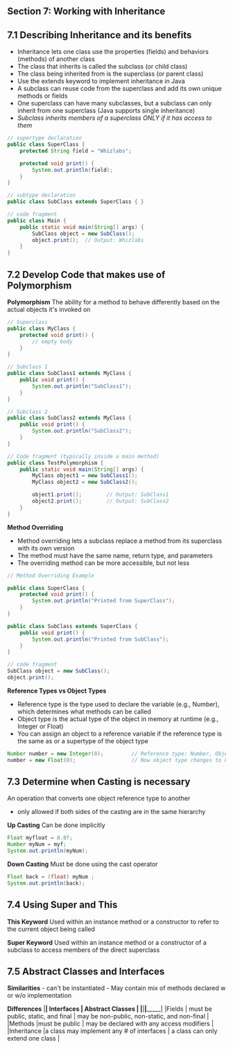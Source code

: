 ## Section 7: Working with Inheritance

## 7.1 Describing Inheritance and its benefits
- Inheritance lets one class use the properties (fields) and behaviors (methods) of another class
- The class that inherits is called the subclass (or child class)
- The class being inherited from is the superclass (or parent class)
- Use the extends keyword to implement inheritance in Java
- A subclass can reuse code from the superclass and add its own unique methods or fields
- One superclass can have many subclasses, but a subclass can only inherit from one superclass (Java supports single inheritance)
- *Subclass inherits members of a superclass ONLY if it has access to them*

```java
// supertype declaration
public class SuperClass {
    protected String field = "Whizlabs";

    protected void print() {
        System.out.println(field);
    }
}

// subtype declaration
public class SubClass extends SuperClass { }

// code fragment
public class Main {
    public static void main(String[] args) {
        SubClass object = new SubClass();
        object.print();  // Output: Whizlabs
    }
}
```

## 7.2 Develop Code that makes use of Polymorphism
**Polymorphism**
The ability for a method to behave differently based on the actual objects it's invoked on
```java
// Superclass
public class MyClass {
    protected void print() {
        // empty body
    }
}

// Subclass 1
public class SubClass1 extends MyClass {
    public void print() {
        System.out.println("SubClass1");
    }
}

// Subclass 2
public class SubClass2 extends MyClass {
    public void print() {
        System.out.println("SubClass2");
    }
}

// Code fragment (typically inside a main method)
public class TestPolymorphism {
    public static void main(String[] args) {
        MyClass object1 = new SubClass1();
        MyClass object2 = new SubClass2();

        object1.print();        // Output: SubClass1
        object2.print();        // Output: SubClass2
    }
}
```

**Method Overriding**
- Method overriding lets a subclass replace a method from its superclass with its own version
- The method must have the same name, return type, and parameters
- The overriding method can be more accessible, but not less

```java
// Method Overriding Example

public class SuperClass {
    protected void print() {
        System.out.println("Printed from SuperClass");
    }
}

public class SubClass extends SuperClass {
    public void print() {
        System.out.println("Printed from SubClass");
    }
}

// code fragment
SubClass object = new SubClass();
object.print();
``` 

**Reference Types vs Object Types**
- Reference type is the type used to declare the variable (e.g., Number), which determines what methods can be called
- Object type is the actual type of the object in memory at runtime (e.g., Integer or Float)
- You can assign an object to a reference variable if the reference type is the same as or a supertype of the object type
```java
Number number = new Integer(0);         // Reference type: Number, Object type: Integer
number = new Float(0);                  // Now object type changes to Float
```

## 7.3 Determine when Casting is necessary
An operation that converts one object reference type to another
- only allowed if both sides of the casting are in the same hierarchy

**Up Casting**
Can be done implicitly
```java
Float myfloat = 8.8f;
Number myNum = myf;
System.out.println(myNum);
```

**Down Casting**
Must be done using the cast operator
```java
Float back = (float) myNum ;
System.out.println(back);
```

## 7.4 Using Super and This
**This Keyword**
Used within an instance method or a constructor to refer to the current object being called

**Super Keyword**
Used within an instance method or a constructor of a subclass to access members of the direct superclass

## 7.5 Abstract Classes and Interfaces
**Similarities**
    - can't be instantiated
    - May contain mix of methods declared w or w/o implementation

**Differences**
|______________| Interfaces                               |  Abstract Classes                             |
|______________|__________________________________________|_______________________________________________|
|Fields        | must be public, static, and final        | may be non-public, non-static, and non-final  |
|Methods       |must be public                            | may be declared with any access modifiers     |
|Inheritance   |a class may implement any # of interfaces | a class can only extend one class             |
